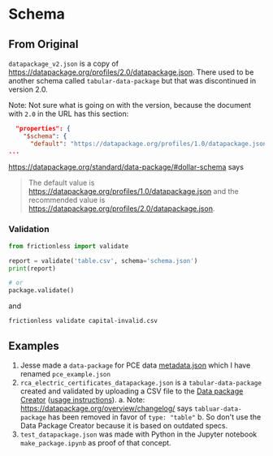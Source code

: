 # Schema

## From Original

`datapackage_v2.json` is a copy of https://datapackage.org/profiles/2.0/datapackage.json. There used to be another schema called `tabular-data-package` but that was discontinued in version 2.0.

Note: Not sure what is going on with the version, because the document with `2.0` in the URL has this section:

```json
  "properties": {
    "$schema": {
      "default": "https://datapackage.org/profiles/1.0/datapackage.json",
...
```

https://datapackage.org/standard/data-package/#dollar-schema says

> The default value is https://datapackage.org/profiles/1.0/datapackage.json and the recommended value is https://datapackage.org/profiles/2.0/datapackage.json.


### Validation

``` python
from frictionless import validate

report = validate('table.csv', schema='schema.json')
print(report)

# or
package.validate()
```

and

``` shell
frictionless validate capital-invalid.csv
```

## Examples

1. Jesse made a `data-package` for PCE data [metadata.json](https://github.com/acep-uaf/pce-database/blob/main/src/database/data/metadata/metadata.json) which I have renamed `pce_example.json`
2. `rca_electric_certificates_datapackage.json` is a `tabular-data-package` created and validated by uploading a CSV file to the [Data package Creator](https://create.frictionlessdata.io) ([usage instructions](https://okfnlabs.org/blog/2018/02/05/data-package-creator.html)).
  a. Note: https://datapackage.org/overview/changelog/ says `tabluar-data-package` has been removed in favor of `type: "table"`
  b. So don't use the Data Package Creator because it is based on outdated specs.
3. `test_datapackage.json` was made with Python in the Jupyter notebook `make_package.ipynb` as proof of that concept.
